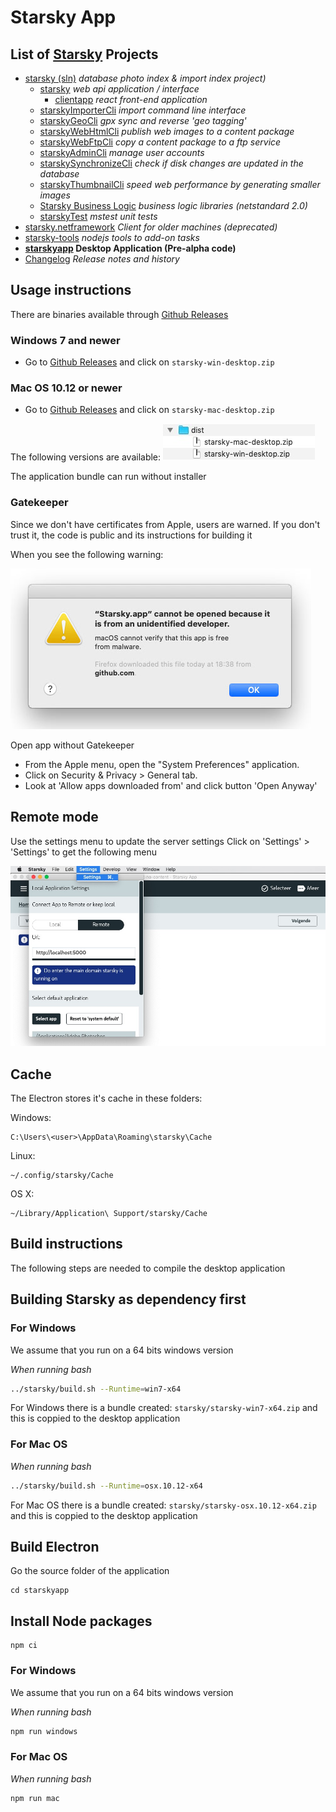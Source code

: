 # Starsky App
## List of [Starsky](../readme.md) Projects
 * [starsky (sln)](../starsky/readme.md) _database photo index & import index project)_
    * [starsky](../starsky/starsky/readme.md) _web api application / interface_
      *  [clientapp](../starsky/starsky/clientapp/readme.md) _react front-end application_
    * [starskyImporterCli](../starsky/starskyimportercli/readme.md)  _import command line interface_
    * [starskyGeoCli](../starsky/starskygeocli/readme.md)  _gpx sync and reverse 'geo tagging'_
    * [starskyWebHtmlCli](../starsky/starskywebhtmlcli/readme.md)  _publish web images to a content package_
    * [starskyWebFtpCli](../starsky/starskywebftpcli/readme.md)  _copy a content package to a ftp service_
    * [starskyAdminCli](../starsky/starskyadmincli/readme.md)  _manage user accounts_
    * [starskySynchronizeCli](../starsky/starskysynchronizecli/readme.md)  _check if disk changes are updated in the database_
    * [starskyThumbnailCli](../starsky/starskythumbnailcli/readme.md)  _speed web performance by generating smaller images_
    * [Starsky Business Logic](../starsky/starskybusinesslogic/readme.md) _business logic libraries (netstandard 2.0)_
    * [starskyTest](../starsky/starskytest/readme.md)  _mstest unit tests_
 * [starsky.netframework](../starsky.netframework/readme.md) _Client for older machines (deprecated)_
 * [starsky-tools](../starsky-tools/readme.md) _nodejs tools to add-on tasks_
 * __[starskyapp](../starskyapp/readme.md) Desktop Application (Pre-alpha code)__
 * [Changelog](../history.md) _Release notes and history_

## Usage instructions

There are binaries available through  [Github Releases](https://github.com/qdraw/starsky/releases/latest/)

### Windows 7 and newer
- Go to [Github Releases](https://github.com/qdraw/starsky/releases/latest/) and click on `starsky-win-desktop.zip`

### Mac OS 10.12 or newer
- Go to [Github Releases](https://github.com/qdraw/starsky/releases/latest/) and click on `starsky-mac-desktop.zip`

The following versions are available:
![Starsky App versions](docs-assets/starskyapp-versions.jpg)

The application bundle can run without installer

### Gatekeeper

Since we don't have certificates from Apple, users are warned. If you don't trust it, the code is public and its instructions for building it

When you see the following warning:

![Starsky GateKeeper warning](docs-assets/starskyapp-mac-gatekeeper.jpg)

 Open app without Gatekeeper

-   From the Apple menu, open the "System Preferences" application.
-   Click on Security & Privacy > General tab.
-   Look at 'Allow apps downloaded from' and click button 'Open Anyway'

## Remote mode

Use the settings menu to update the server settings
Click on 'Settings' > 'Settings' to get the following menu

![Starsky App versions](docs-assets/starskyapp-remote-options-v040.jpg)

## Cache

The Electron stores it's cache in these folders:

Windows:
```
C:\Users\<user>\AppData\Roaming\starsky\Cache
```

Linux:
```
~/.config/starsky/Cache
```

OS X:
```
~/Library/Application\ Support/starsky/Cache
```

## Build instructions

The following steps are needed to compile the desktop application

## Building Starsky as dependency first

### For Windows

We assume that you run on a 64 bits windows version

_When running bash_
```bash
../starsky/build.sh --Runtime=win7-x64
```

For Windows there is a bundle created: `starsky/starsky-win7-x64.zip` and this is coppied to the desktop application

### For Mac OS

_When running bash_
```bash
../starsky/build.sh --Runtime=osx.10.12-x64
```

For Mac OS there is a bundle created: `starsky/starsky-osx.10.12-x64.zip` and this is coppied to the desktop application

## Build Electron

Go the source folder of the application

```
cd starskyapp
```

## Install Node packages
```
npm ci
```

### For Windows

We assume that you run on a 64 bits windows version

_When running bash_
```bash
npm run windows
```

### For Mac OS

_When running bash_
```bash
npm run mac
```
